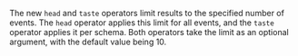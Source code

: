 The new `head` and `taste` operators limit results to the specified number of
events. The `head` operator applies this limit for all events, and the `taste`
operator applies it per schema. Both operators take the limit as an optional
argument, with the default value being 10.
